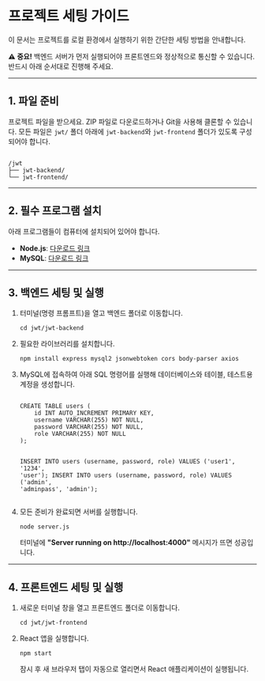 <h1>프로젝트 세팅 가이드</h1>
<p>이 문서는 프로젝트를 로컬 환경에서 실행하기 위한 간단한 세팅 방법을 안내합니다.</p>

<p><strong>⚠️ 중요!</strong> 백엔드 서버가 먼저 실행되어야 프론트엔드와 정상적으로 통신할 수 있습니다. 반드시 아래 순서대로 진행해 주세요.</p>

<hr>

<h2>1. 파일 준비</h2>
<p>
    프로젝트 파일을 받으세요. ZIP 파일로 다운로드하거나 Git을 사용해 클론할 수 있습니다.
    모든 파일은 <code>jwt/</code> 폴더 아래에 <code>jwt-backend</code>와 <code>jwt-frontend</code> 폴더가 있도록 구성되어야 합니다.
</p>
<pre><code>
/jwt
├── jwt-backend/
└── jwt-frontend/
</code></pre>

<hr>

<h2>2. 필수 프로그램 설치</h2>
<p>
    아래 프로그램들이 컴퓨터에 설치되어 있어야 합니다.
    <ul>
        <li><strong>Node.js</strong>: <a href="https://nodejs.org/" target="_blank">다운로드 링크</a></li>
        <li><strong>MySQL</strong>: <a href="https://www.mysql.com/" target="_blank">다운로드 링크</a></li>
    </ul>
</p>

<hr>

<h2>3. 백엔드 세팅 및 실행</h2>
<ol>
    <li>터미널(명령 프롬프트)을 열고 백엔드 폴더로 이동합니다.
    <pre><code>cd jwt/jwt-backend</code></pre>
    </li>
    <li>필요한 라이브러리를 설치합니다.
    <pre><code>npm install express mysql2 jsonwebtoken cors body-parser axios</code></pre>
    </li>
    <li>MySQL에 접속하여 아래 SQL 명령어를 실행해 데이터베이스와 테이블, 테스트용 계정을 생성합니다.
    <pre><code>
CREATE TABLE users (
    id INT AUTO_INCREMENT PRIMARY KEY,
    username VARCHAR(255) NOT NULL,
    password VARCHAR(255) NOT NULL,
    role VARCHAR(255) NOT NULL
);

INSERT INTO users (username, password, role) VALUES ('user1', '1234', 'user');
INSERT INTO users (username, password, role) VALUES ('admin', 'adminpass', 'admin');
    </code></pre>
    </li>
    <li>모든 준비가 완료되면 서버를 실행합니다.
    <pre><code>node server.js</code></pre>
    <p>터미널에 <strong>"Server running on http://localhost:4000"</strong> 메시지가 뜨면 성공입니다.</p>
    </li>
</ol>

<hr>

<h2>4. 프론트엔드 세팅 및 실행</h2>
<ol>
    <li>새로운 터미널 창을 열고 프론트엔드 폴더로 이동합니다.
    <pre><code>cd jwt/jwt-frontend</code></pre>
    </li>
    <li>React 앱을 실행합니다.
    <pre><code>npm start</code></pre>
    <p>잠시 후 새 브라우저 탭이 자동으로 열리면서 React 애플리케이션이 실행됩니다.</p>
    </li>
</ol>
